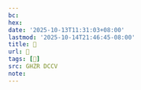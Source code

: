 ```yaml
---
bc:
hex:
date: '2025-10-13T11:31:03+08:00'
lastmod: '2025-10-14T21:46:45-08:00'
title: 󰨃
url: 󰨃
tags: [𥶕]
src: GHZR DCCV
note:
---
```

